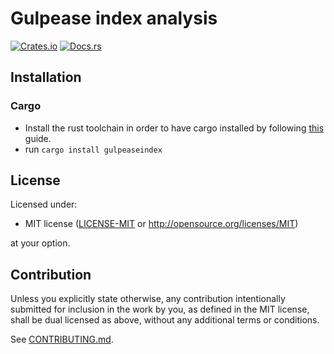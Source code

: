 # Gulpease index analysis

[![Crates.io](https://img.shields.io/crates/v/gulpeaseindex.svg)](https://crates.io/crates/gulpeaseindex)
[![Docs.rs](https://docs.rs/gulpeaseindex/badge.svg)](https://docs.rs/gulpeaseindex)

## Installation

### Cargo

* Install the rust toolchain in order to have cargo installed by following
  [this](https://www.rust-lang.org/tools/install) guide.
* run `cargo install gulpeaseindex`

## License

Licensed under:

 * MIT license
   ([LICENSE-MIT](LICENSE-MIT) or http://opensource.org/licenses/MIT)

at your option.

## Contribution

Unless you explicitly state otherwise, any contribution intentionally submitted
for inclusion in the work by you, as defined in the MIT license, shall be
dual licensed as above, without any additional terms or conditions.

See [CONTRIBUTING.md](CONTRIBUTING.md).
